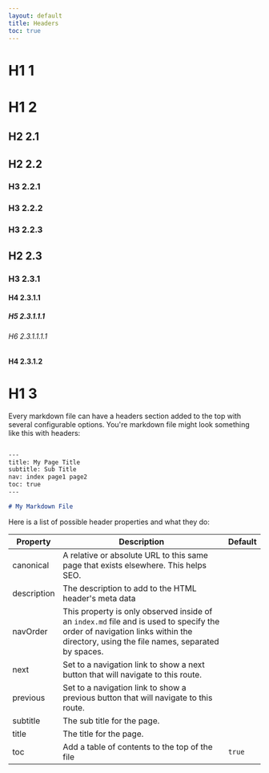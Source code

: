 ```yaml
---
layout: default
title: Headers
toc: true
---
```


# H1 1

# H1 2

## H2 2.1

## H2 2.2

### H3 2.2.1

### H3 2.2.2

### H3 2.2.3

## H2 2.3

### H3 2.3.1

#### H4 2.3.1.1

##### H5 2.3.1.1.1

###### H6 2.3.1.1.1.1

#### H4 2.3.1.2

# H1 3




Every markdown file can have a headers section added to the top with several configurable options. You're markdown file might look something like this with headers:

```md

---
title: My Page Title
subtitle: Sub Title
nav: index page1 page2
toc: true
---

# My Markdown File
```

Here is a list of possible header properties and what they do:

| Property | Description | Default |
| -------- | ----------- | ------- |
| canonical | A relative or absolute URL to this same page that exists elsewhere. This helps SEO. | |
| description | The description to add to the HTML header's meta data | |
| navOrder | This property is only observed inside of an `index.md` file and is used to specify the order of navigation links within the directory, using the file names, separated by spaces. | |
| next | Set to a navigation link to show a next button that will navigate to this route. | |
| previous | Set to a navigation link to show a previous button that will navigate to this route. | |
| subtitle | The sub title for the page. | |
| title | The title for the page. | |
| toc | Add a table of contents to the top of the file | `true` |
